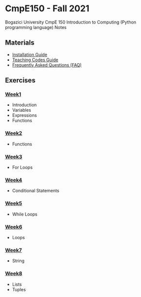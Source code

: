 # CmpE150 - Fall 2021

Bogazici University CmpE 150 Introduction to Computing (Python programming language) Notes

## Materials

* [Installation Guide](InstallationGuide.md)
* [Teaching Codes Guide](TeachingCodesGuide.md)
* [Frequently Asked Questions (FAQ)](FrequentlyAskedQuestions%20(FAQ).md)

## Exercises

### [Week1](week01/)

* Introduction
* Variables
* Expressions
* Functions

### [Week2](week02/)

* Functions


### [Week3](week03/)

* For Loops


### [Week4](week04/)

* Conditional Statements

### [Week5](week05/)

* While Loops

### [Week6](week06/)

* Loops

### [Week7](week07/)

* String

### [Week8](week08/)

* Lists
* Tuples
